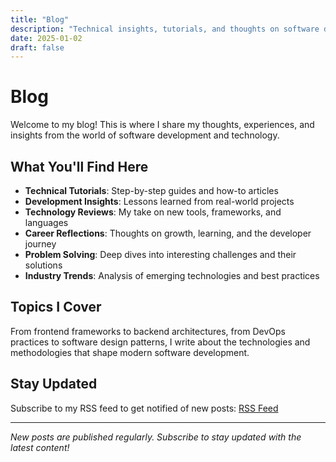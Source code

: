 ```yaml
---
title: "Blog"
description: "Technical insights, tutorials, and thoughts on software development"
date: 2025-01-02
draft: false
---
```


# Blog

Welcome to my blog! This is where I share my thoughts, experiences, and insights from the world of software development and technology.

## What You'll Find Here

- **Technical Tutorials**: Step-by-step guides and how-to articles
- **Development Insights**: Lessons learned from real-world projects
- **Technology Reviews**: My take on new tools, frameworks, and languages
- **Career Reflections**: Thoughts on growth, learning, and the developer journey
- **Problem Solving**: Deep dives into interesting challenges and their solutions
- **Industry Trends**: Analysis of emerging technologies and best practices

## Topics I Cover

From frontend frameworks to backend architectures, from DevOps practices to software design patterns, I write about the technologies and methodologies that shape modern software development.

## Stay Updated

Subscribe to my RSS feed to get notified of new posts: [RSS Feed](/blog/index.xml)

---

*New posts are published regularly. Subscribe to stay updated with the latest content!*
